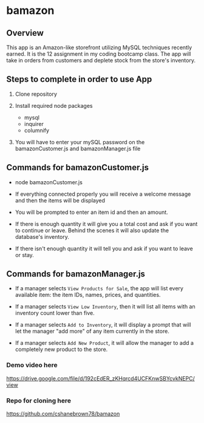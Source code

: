 # bamazon

## Overview

This app is an Amazon-like storefront utilizing MySQL techniques recently earned.  It is the 12 assignment in my coding bootcamp class. The app will take in orders from customers and deplete stock from the store's inventory.

## Steps to complete in order to use App

1. Clone repository

2. Install required node packages
    * mysql
    * inquirer
    * columnify

3. You will have to enter your mySQL password on the bamazonCustomer.js and bamazonManager.js file

## Commands for bamazonCustomer.js

* node bamazonCustomer.js

* If everything connected properly you will receive a welcome message and then the items will be displayed

* You will be prompted to enter an item id and then an amount.

* If there is enough quantity it will give you a total cost and ask if you want to continue or leave.  Behind the scenes it will also update the database's inventory.

* If there isn't enough quantity it will tell you and ask if you want to leave or stay.

## Commands for bamazonManager.js

  * If a manager selects `View Products for Sale`, the app will list every available item: the item IDs, names, prices, and quantities.

  * If a manager selects `View Low Inventory`, then it will list all items with an inventory count lower than five.

  * If a manager selects `Add to Inventory`, it will display a prompt that will let the manager "add more" of any item currently in the store.

  * If a manager selects `Add New Product`, it will allow the manager to add a completely new product to the store.

### Demo video here

https://drive.google.com/file/d/192cEdER_zKHqrcd4UCFKnwSBYcvkNEPC/view

### Repo for cloning here

https://github.com/cshanebrown78/bamazon